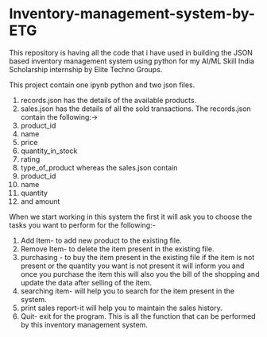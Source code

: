 # Inventory-management-system-by-ETG
This repository is having all the code that i have used in building the JSON based inventory management system using python for my AI/ML Skill India Scholarship internship by Elite Techno Groups.

This project contain one ipynb python and two json files.
 1. records.json has the details of the available products.
 2. sales.json has the details of all the sold transactions.
The records.json contain the following:->
  1. product_id
  2. name
  3. price
  4. quantity_in_stock
  5. rating
  6. type_of_product
 whereas the sales.json contain 
  1. product_id
  2. name
  3. quantity
  4. and amount
 
 When we start working in this system the first it will ask you to choose the tasks you want to perform for the following:-
   1. Add Item- to add new product to the existing file.
   2. Remove Item- to delete the item present in the existing file.
   3. purchasing - to buy the item present in the existing file if the item is not present or the quantity you want is not present it will inform you and once you purchase the           item this will also you the bill of the shopping and update the data after selling of the item.
   4. searching item- will help you to search for the item present in the system.
   5. print sales report-it will help you to maintain the sales history.
   6. Quit- exit for the program.
 This is all the function that can be performed by this inventory management system.

